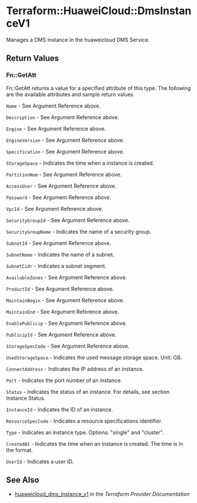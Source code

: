 # Terraform::HuaweiCloud::DmsInstanceV1

Manages a DMS instance in the huaweicloud DMS Service.

## Return Values

### Fn::GetAtt

Fn::GetAtt returns a value for a specified attribute of this type. The following are the available attributes and sample return values.

`Name` - See Argument Reference above.

`Description` - See Argument Reference above.

`Engine` - See Argument Reference above.

`EngineVersion` - See Argument Reference above.

`Specification` - See Argument Reference above.

`StorageSpace` - Indicates the time when a instance is created.

`PartitionNum` - See Argument Reference above.

`AccessUser` - See Argument Reference above.

`Password` - See Argument Reference above.

`VpcId` - See Argument Reference above.

`SecurityGroupId` - See Argument Reference above.

`SecurityGroupName` - Indicates the name of a security group.

`SubnetId` - See Argument Reference above.

`SubnetName` - Indicates the name of a subnet.

`SubnetCidr` - Indicates a subnet segment.

`AvailableZones` - See Argument Reference above.

`ProductId` - See Argument Reference above.

`MaintainBegin` - See Argument Reference above.

`MaintainEnd` - See Argument Reference above.

`EnablePublicip` - See Argument Reference above.

`PublicipId` - See Argument Reference above.

`StorageSpecCode` - See Argument Reference above.

`UsedStorageSpace` - Indicates the used message storage space. Unit: GB.

`ConnectAddress` - Indicates the IP address of an instance.

`Port` - Indicates the port number of an instance.

`Status` - Indicates the status of an instance. For details, see section Instance Status.

`InstanceId` - Indicates the ID of an instance.

`ResourceSpecCode` - Indicates a resource specifications identifier.

`Type` - Indicates an instance type. Options: "single" and "cluster".

`CreatedAt` - Indicates the time when an instance is created. The time is in the format.

`UserId` - Indicates a user ID.

## See Also

* [huaweicloud_dms_instance_v1](https://www.terraform.io/docs/providers/huaweicloud/r/dms_instance_v1.html) in the _Terraform Provider Documentation_